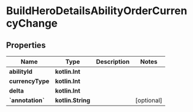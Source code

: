 
# BuildHeroDetailsAbilityOrderCurrencyChange

## Properties
Name | Type | Description | Notes
------------ | ------------- | ------------- | -------------
**abilityId** | **kotlin.Int** |  | 
**currencyType** | **kotlin.Int** |  | 
**delta** | **kotlin.Int** |  | 
**&#x60;annotation&#x60;** | **kotlin.String** |  |  [optional]



